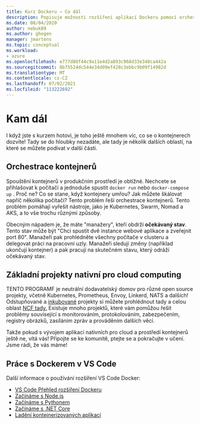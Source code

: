 ```yaml
---
title: Kurz Dockeru – Co dál
description: Popisuje možnosti rozšíření aplikací Dockeru pomocí orchestrace pomocí projektů Cloud Native Computing Foundation.
ms.date: 08/04/2020
author: nebuk89
ms.author: ghogen
manager: jmartens
ms.topic: conceptual
ms.workload:
- azure
ms.openlocfilehash: e777d80f44c9a11e4d2a893c968d33e348ca442a
ms.sourcegitcommit: 8b75524dc544e34d09ef428c3ebbc9b09f14982d
ms.translationtype: MT
ms.contentlocale: cs-CZ
ms.lasthandoff: 07/02/2021
ms.locfileid: "113222692"
---
```

# <a name="whats-next"></a>Kam dál

I když jste s kurzem hotovi, je toho ještě mnohem víc, co se o kontejnerech dozvíte!
Tady se do hloubky nezadáte, ale tady je několik dalších oblastí, na které se můžete podívat v další části.

## <a name="container-orchestration"></a>Orchestrace kontejnerů

Spouštění kontejnerů v produkčním prostředí je obtížné. Nechcete se přihlašovat k počítači a jednoduše spustit `docker run` nebo `docker-compose up` . Proč ne? Co se stane, když kontejnery umřou? Jak můžete škálovat napříč několika počítači? Tento problém řeší orchestrace kontejnerů. Tento problém pomáhají vyřešit nástroje, jako je Kubernetes, Swarm, Nomad a AKS, a to vše trochu různými způsoby.

Obecným nápadem je, že máte "manažery", kteří obdrží **očekávaný stav**. Tento stav může být "Chci spustit dvě instance webové aplikace a zveřejnit port 80". Manažeři pak prohlédněte všechny počítače v clusteru a delegovat práci na pracovní uzly. Manažeři sledují změny (například ukončují kontejner)  a pak pracují na skutečném stavu, který odráží očekávaný stav.

## <a name="cloud-native-computing-foundation-projects"></a>Základní projekty nativní pro cloud computing

TENTO PROGRAMF je neutrální dodavatelský domov pro různé open source projekty, včetně Kubernetes, Prometheus, Envoy, Linkerd, NATS a dalších! Odstupňované a [inkubované](https://www.cncf.io/projects/) projekty si můžete prohlédnout tady a celou oblast [NCF tady.](https://landscape.cncf.io/) Existuje mnoho projektů, které vám pomůžou řešit problémy související s monitorováním, protokolováním, zabezpečením, registry obrázků, zasíláním zpráv a prováděním dalších věcí.

Takže pokud s vývojem aplikací nativních pro cloud a prostředí kontejnerů ještě ne, vítá vás! Připojte se ke komunitě, ptejte se a pokračujte v učení. Jsme rádi, že vás máme!

## <a name="working-with-docker-in-vs-code"></a>Práce s Dockerem v VS Code

Další informace o používání rozšíření VS Code Docker:

- [VS Code Přehled rozšíření Dockeru](https://code.visualstudio.com/docs/containers/overview)
- [Začínáme s Node.js](https://code.visualstudio.com/docs/containers/quickstart-node)
- [Začínáme s Pythonem](https://code.visualstudio.com/docs/containers/quickstart-python)
- [Začínáme s .NET Core](https://code.visualstudio.com/docs/containers/quickstart-aspnet-core)
- [Ladění kontejnerizovaných aplikací](https://code.visualstudio.com/docs/containers/debug-common)
